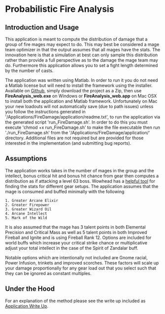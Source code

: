 # Probabilistic Fire Analysis
## Introduction and Usage

This application is meant to compute the distribution of damage that a group of fire mages may expect to do. This may best be considered a mage team optimizer in that the output assumes that all mages have the stats. The innovation here is that a simulation at best can only sample this distribution rather than provide a full perspective as to the damage the mage team may do. Furthermore this application allows you to set a fight length determined by the number of casts.

The application was written using Matlab. In order to run it you do not need a Matlab license but will need to install the framework using the installer. Available on [Github](https://github.com/MuirTheMage/ProbabilisticFireAnalysis), simply download the project as a Zip, then use **FireAnalysis_web.exe** on Windows or **FireAnalysis_web.app** on Mac OSX to install both the application and Matlab framework. Unfortunately on Mac your new loadouts will not automatically save (due to path issues) unless you follow the instructions generated in '/Applications/FireDamage/application/readme.txt', to run the application via the generated script 'run_FireDamage.sh'. In order to do this you must execute 'chmod +x run_FireDamage.sh' to make the file executable then run './run_FireDamage.sh' from the '/Applications/FireDamage/application/' directory. Additional files are not required but are provided for those interested in the implementation (and submitting bug reports).

## Assumptions

The application works takes in the number of mages in the group and the intellect, bonus critical hit and bonus hit chance from gear then computes a distribution as if attacking a level 63 boss. Wowhead has a [helpful tool](https://classic.wowhead.com/gear-planner/) for finding the stats for different gear setups. The application assumes that the mage is consumed and buffed minimally with the following

    1. Greater Arcane Elixir
    2. Greater Firepower
    3. Greater Wizard Oil
    4. Arcane Intellect
    5. Mark of the Wild

It is also assumed that the mage has 3 talent points in both Elemental Precision and Critical Mass as well as 5 talent points in both Improved Fireball and Ignite and is using Fireball Rank 12. Options are included for world buffs which increase your critical strike chance or multiplicative adjust your total intellect in the case of the Spirit of Zandalar buff. 

Notable options which are intentionally not included are Gnome racial, Power Infusion, trinkets and improved scorches. These factors will scale up your damage proportionally for any gear load out that you select such that they can be ignored as constant multiples. 

## Under the Hood

For an explanation of the method please see the write up included as [Application Write Up](https://github.com/MuirTheMage/ProbabilisticFireAnalysis/blob/master/ApplicationWriteUp.pdf).
